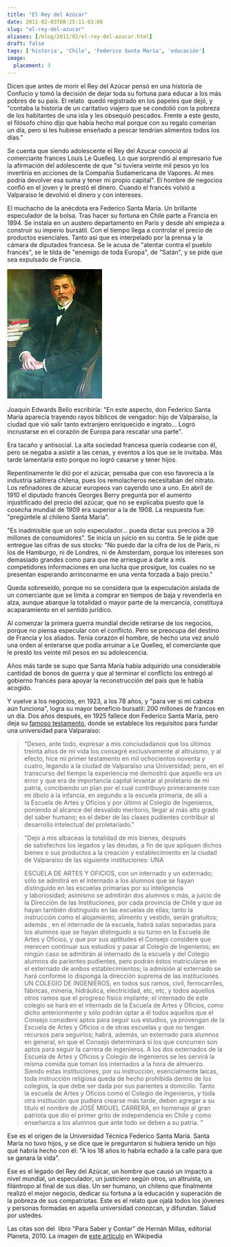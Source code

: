 ```yaml
---
title: "El Rey del Azúcar"
date: 2011-02-03T08:25:11-03:00
slug: "el-rey-del-azucar"
aliases: [/blog/2011/02/el-rey-del-azucar.html]
draft: false
tags: ['historia', 'Chile', 'Federico Santa María', 'educación']
image:
  placement: 3
---
```

Dicen que antes de morir el Rey del Azúcar pensó en una historia de
Confucio y tomó la decisión de dejar toda su fortuna para educar a los
más pobres de su país. El relato  quedó registrado en los papeles que
dejó, y "contaba la historia de un caritativo viajero que se condolió
con la pobreza de los habitantes de una isla y les obsequió pescados.
Frente a este gesto, el filósofo chino dijo que había hecho mal porque
con su regalo comerían un día, pero si les hubiese enseñado a pescar
tendrían alimentos todos los días."

Se cuenta que siendo adolescente el Rey del Azucar conoció al
comerciante frances Louis Le Quelleq. Lo que sorprendió al empresario
fue la afirmación del adolescente de que "si tuviera veinte mil pesos
yo los invertiría en acciones de la Compañía Sudamericana de Vapores. Al
mes podría devolver esa suma y tener mi propio capital". El hombre de
negocios confió en el joven y le prestó el dinero. Cuando el francés
volvió a Valparaiso le devolvió el dinero y con intereses.

El muchacho de la anécdota era Federico Santa María. Un brillante
especulador de la bolsa. Tras hacer su fortuna en Chile parte a Francia
en 1894. Se instala en un austero departamento en Paris y desde ahí
empieza a construir su imperio bursátil. Con el tiempo llega a controlar
el precio de productos esenciales. Tanto así que es interpelado por la
prensa y la cámara de diputados francesa. Se le acusa de "atentar
contra el pueblo francés", se le tilda de "enemigo de toda Europa",
de "Satán", y se pide que sea expulsado de Francia.

![](220px-FedericoSantaMaria.jpg)

Joaquín Edwards Bello escribiría: "En este aspecto, don Federico Santa
María aparecía trayendo rayos bìblicos de vengador: hijo de Valparaíso,
la ciudad que vió salir tanto extranjero enriquecido e ingrato\... Logró
incrustarse en el corazón de Europa para rescatar una parte".

Era tacaño y antisocial. La alta sociedad francesa quería codearse con
él, pero se negaba a asistir a las cenas, y eventos a los que se le
invitaba. Más tarde lamentaría esto porque no logró casarse y tener
hijos.

Repentinamente le dió por el azúcar, pensaba que con eso favorecía a la
industria salitrera chilena, pues los remolacheros necesitaban del
nitrato. Los refinadores de azucar europeos van cayendo uno a uno. En
abril de 1910 el diputado francés Georges Berry pregunta por el aumento
injustificado del precio del azúcar, que no se explicaba puesto que la
cosecha mundial de 1909 era superior a la de 1908. La respuesta fue:
"pregúntele al chileno Santa María".

"Es inadmisible que un solo especulador\... pueda dictar sus precios a
39 millones de consumidores". Se inicia un juicio en su contra. Se le
pide que entregue las cifras de sus stocks: "No puedo dar la cifra de
los de París, ni los de Hamburgo, ni de Londres, ni de Amsterdam, porque
los intereses son demasiado grandes como para que me arriesgue a darle a
mis competidores informaciones en una lucha que prosigue, los cuales no
se presentan esperando arrinconarme en una venta forzada a bajo
precio."

Queda sobreseído, porque no se considera que la especulación aislada de
un comerciante que se limita a comprar en tiempos de baja y revenderla
en alza, aunque abarque la totalidad o mayor parte de la mercancía,
constituya acaparamiento en el sentido jurídico.

Al comenzar la primera guerra mundial decide retirarse de los negocios,
porque no piensa especular con el conflicto. Pero se preocupa del
destino de Francia y los aliados. Tenía corazón el hombre, de hecho una
vez anuló una orden al enterarse que podía arruinar a Le Quelleq, el
comerciante que le prestó los veinte mil pesos en su adolescencia.

Años más tarde se supo que Santa María había adquirido una considerable
cantidad de bonos de guerra y que al terminar el conflicto los entregó
al gobierno francés para apoyar la reconstrucción del país que le había
acogido.

Y vuelve a los negocios, en 1923, a los 78 años, y "para ver si mi
cabeza aún funciona", logra su mayor beneficio bursatil: 200 millones
de francos en un día. Dos años después, en 1925 fallece don Federico
Santa María, pero deja su [famoso testamento](http://www.inf.utfsm.cl/~contrera/competencias/documentos/testamentoFSMC.pdf),
donde se establece los requisitos para fundar una universidad para
Valparaiso:

> "Deseo, ante todo, expresar a mis conciudadanos que los últimos
> treinta años de mi vida los consagré exclusivamente al altruismo, y al
> efecto, hice mi primer testamento en mil ochocientos noventa y cuatro,
> legando a la ciudad de Valparaíso una Universidad; pero, en el
> transcurso del tiempo la experiencia me demostró que aquello era un
> error y que era de importancia capital levantar al proletario de mi
> patria, concibiendo un plan por el cual contribuyo primeramente con mi
> óbolo a la infancia, en segundo a la escuela primaria, de allí a
> la Escuela de Artes y Oficios y por último al Colegio de Ingenieros,
> poniendo al alcance del desvalido meritorio, llegar al más alto grado
> del saber humano; es el deber de las clases pudientes contribuir al
> desarrollo intelectual del proletariado."


> "Dejo a mis albaceas la totalidad de mis bienes, después
> de satisfechos los legados y las deudas, a fin de que apliquen dichos
> bienes o sus productos a la creación y establecimiento en la ciudad de
> Valparaíso de las siguiente instituciones: UNA


> ESCUELA DE ARTES Y OFICIOS, con un internado y un externado; sólo se
> admitirá en el internado a los alumnos que se hayan distinguido en las
> escuelas primarias por su inteligencia y laboriosidad; asimismo se
> admitirán dos alumnos o más, a juicio de la Dirección de
> las Instituciones, por cada provincia de Chile y que se hayan también
> distinguido en las escuelas de ellas; tanto la instrucción como el
> alojamiento, alimento y vestido, serán gratuitos; además , en
> el internado de la escuela, habrá salas separadas para los alumnos que
> se hayan distinguido a su turno en la Escuela de Artes y Oficios, y
> que por sus aptitudes el Consejo considere que merecen continuar sus
> estudios y pasar al Colegio de Ingenieros; en ningún caso se admitirán
> al internado de la escuela y del Colegio alumnos de parientes
> pudientes, pero podrán éstos matricularse en el externado de ambos
> establecimientos; la admisión al externado se hará conforme lo
> disponga la dirección suprema de las instituciones. UN COLEGIO DE
> INGENIEROS, en todos sus ramos, civil, ferrocarriles, fábricas,
> minería, hidráulica, electricidad, etc, etc, y todos aquellos otros
> ramos que el progreso físico implante; el internado de este colegio se
> hará en el internado de la Escuela de Artes y Oficios, como dicho
> anteriormente y sólo podrán optar a él todos aquellos que el
> Consejo considere aptos para seguir sus estudios, ya provengan de la
> Escuela de Artes y Oficios o de otras escuelas y que no tengan
> recursos para seguirlos; habrá, además, un externado para alumnos
> en general, en que el Consejo determinará si los que concurren son
> aptos para seguir la carrera de ingenieros. A los dos externados de la
> Escuela de Artes y Oficios y Colegio de Ingenieros se les servirá la
> misma comida que toman los internados a la hora de almuerzo. Siendo
> estas instituciones, por su instrucción, esencialmente laicas, toda
> instrucción religiosa queda de hecho prohibida dentro de los colegios,
> la que debe ser dada por sus parientes a domicilio. Tanto la escuela
> de Artes y Oficios como el Colegio de Ingenieros, y toda otra
> institución que pudiera crearse más tarde, deben agregar a su título
> el nombre de JOSÉ MIGUEL CARRERA, en homenaje al gran patriota que dio
> el primer grito de independencia en Chile y como enseñanza a los
> alumnos que ante todo se deben a su patria. "

Ese es el origen de la Universidad Técnica Federico Santa María. Santa
María no tuvo hijos, y se dice que le preguntaron si hubiera tenido un
hijo qué habría hecho con él: "A los 18 años lo habría echado a la
calle para que se ganara la vida".

Ese es el legado del Rey del Azúcar, un hombre que causó un impacto a
nivel mundial, un especulador, un justiciero según otros, un altruista,
un filántropo al final de sus días. Un ser humano, un chileno que
finalmente realizó el mejor negocio, dedicar su fortuna a la educación y
superación de la pobreza de sus compatriotas. Este es el relato que
ojalá todos los jóvenes y personas formadas en aquella universidad
conozcan, y difundan. Salud por ustedes.

Las citas son del  libro "Para Saber y Contar" de Hernán Millas,
editorial Planeta, 2010. La imagen de [este
artículo](http://en.wikipedia.org/wiki/Federico_Santa_Mar%C3%ADa) en
Wikipedia
